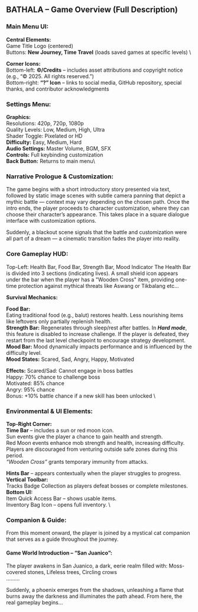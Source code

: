 ## BATHALA – Game Overview (Full Description) 

### Main Menu UI: 
**Central Elements:** \
  Game Title Logo (centered) \
  Buttons: **New Journey, Time Travel** (loads saved games at specific levels) \

**Corner Icons:** \
Bottom-left: **©/Credits** – includes asset attributions and copyright notice (e.g., “© 2025. All rights reserved.”) \
Bottom-right: **“?” Icon** – links to social media, GitHub repository, special thanks, and contributor acknowledgments

### Settings Menu: 

**Graphics:** \
  Resolutions: 420p, 720p, 1080p \
    Quality Levels: Low, Medium, High, Ultra \
    Shader Toggle: Pixelated or HD \
**Difficulty:** Easy, Medium, Hard \
**Audio Settings:** Master Volume, BGM, SFX \
**Controls:** Full keybinding customization \
**Back Button:** Returns to main menu\

### Narrative Prologue & Customization: 

The game begins with a short introductory story presented via text, followed by static image scenes with subtle camera panning that depict a mythic battle — context may vary depending on the chosen path.
Once the intro ends, the player proceeds to character customization, where they can choose their character’s appearance. This takes place in a square dialogue interface with customization options.

Suddenly, a blackout scene signals that the battle and customization were all part of a dream — a cinematic transition fades the player into reality.

### Core Gameplay HUD: 

Top-Left: Health Bar, Food Bar, Strength Bar, Mood Indicator 
The Health Bar is divided into 3 sections (indicating lives). 
A small shield icon appears under the bar when the player has a "Wooden Cross" item, providing one-time protection against mythical threats like Aswang or Tikbalang etc... 

**Survival Mechanics:**

**Food Bar:** \
Eating traditional food (e.g., balut) restores health. Less nourishing items like leftovers only partially replenish health. \
**Strength Bar:** Regenerates through sleep/rest after battles.
In _**Hard mode**_, this feature is disabled to increase challenge.
If the player is defeated, they restart from the last level checkpoint to encourage strategy development. \
**Mood Bar:** Mood dynamically impacts performance and is influenced by the difficulty level. \
**Mood States:** Scared, Sad, Angry, Happy, Motivated 

**Effects:** 
Scared/Sad: Cannot engage in boss battles \
Happy: 70% chance to challenge boss \
Motivated: 85% chance \
Angry: 95% chance \
Bonus: +10% battle chance if a new skill has been unlocked \

### Environmental & UI Elements: 

**Top-Right Corner:** \
**Time Bar** – includes a sun or red moon icon. \
Sun events give the player a chance to gain health and strength. \
Red Moon events enhance mob strength and health, increasing difficulty. \
Players are discouraged from venturing outside safe zones during this period. \
_“Wooden Cross”_ grants temporary immunity from attacks. 

**Hints Bar** – appears contextually when the player struggles to progress. \
**Vertical Toolbar:** \
Tracks Badge Collection as players defeat bosses or complete milestones. \
**Bottom UI:** \
Item Quick Access Bar – shows usable items. \
Inventory Bag Icon – opens full inventory. \

### Companion & Guide: 
From this moment onward, the player is joined by a mystical cat companion that serves as a guide throughout the journey.

#### Game World Introduction – “San Juanico”: 

The player awakens in San Juanico, a dark, eerie realm filled with: Moss-covered stones, Lifeless trees, Circling crows\
.........

Suddenly, a phoenix emerges from the shadows, unleashing a flame that burns away the darkness and illuminates the path ahead. From here, the real gameplay begins...
